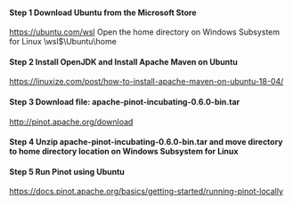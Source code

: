 
#### Step 1 Download Ubuntu from the Microsoft Store
https://ubuntu.com/wsl
Open the home directory on Windows Subsystem for Linux
\\wsl$\Ubuntu\home
#### Step 2 Install OpenJDK and Install Apache Maven on Ubuntu
https://linuxize.com/post/how-to-install-apache-maven-on-ubuntu-18-04/
#### Step 3 Download file: apache-pinot-incubating-0.6.0-bin.tar
http://pinot.apache.org/download
#### Step 4 Unzip apache-pinot-incubating-0.6.0-bin.tar and move directory to home directory location on Windows Subsystem for Linux
#### Step 5 Run Pinot using Ubuntu
https://docs.pinot.apache.org/basics/getting-started/running-pinot-locally


